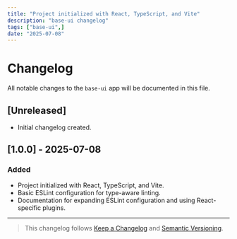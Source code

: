 ```yaml
---
title: "Project initialized with React, TypeScript, and Vite"
description: "base-ui changelog"
tags: ["base-ui",]
date: "2025-07-08"
---
```


# Changelog

All notable changes to the `base-ui` app will be documented in this file.

## [Unreleased]
- Initial changelog created.

## [1.0.0] - 2025-07-08
### Added
- Project initialized with React, TypeScript, and Vite.
- Basic ESLint configuration for type-aware linting.
- Documentation for expanding ESLint configuration and using React-specific plugins.

---

> This changelog follows [Keep a Changelog](https://keepachangelog.com/en/1.0.0/) and [Semantic Versioning](https://semver.org/).

